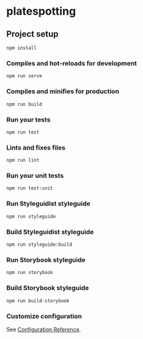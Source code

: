 # platespotting

## Project setup
```
npm install
```

### Compiles and hot-reloads for development
```
npm run serve
```

### Compiles and minifies for production
```
npm run build
```

### Run your tests
```
npm run test
```

### Lints and fixes files
```
npm run lint
```

### Run your unit tests
```
npm run test:unit
```

### Run Styleguidist styleguide
```
npm run styleguide
```

### Build Styleguidist styleguide
```
npm run styleguide:build
```

### Run Storybook styleguide
```
npm run storybook
```

### Build Storybook styleguide
```
npm run build-storybook
```


### Customize configuration
See [Configuration Reference](https://cli.vuejs.org/config/).
